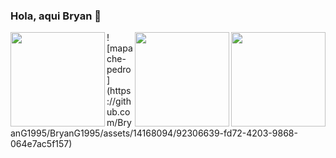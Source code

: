 ### Hola, aqui Bryan 👋



<a href="https://github.com/BryanG1995/readme">
  <img height=151 align="left" src="https://github-readme-stats.vercel.app/api?username=BryanG1995&count_private=true&show_icons=true&theme=dracula" />
</a>
<a href="https://github.com/anuraghazra/convoychat">
  <img height=151 align="right" src="https://github-readme-stats.vercel.app/api/top-langs?username=BryanG1995&layout=compact&langs_count=8&card_width=320&theme=dracula" />
</a>

<a href="https://github.com/anuraghazra/convoychat">
  <img height=151 align="right" src="https://github.com/BryanG1995/BryanG1995/assets/14168094/3ac7e6e0-24b4-4801-864d-9c2883e4a092" />
</a>
![mapache-pedro](https://github.com/BryanG1995/BryanG1995/assets/14168094/92306639-fd72-4203-9868-064e7ac5f157)
